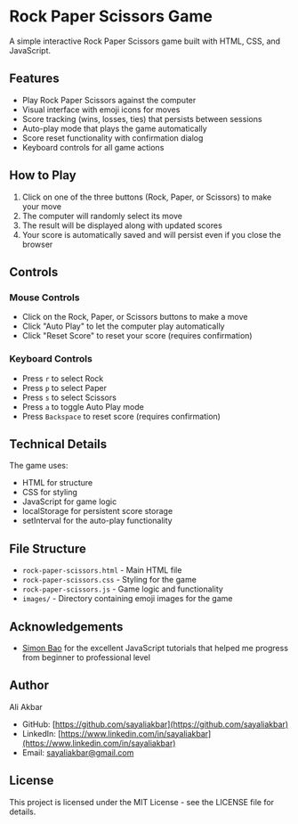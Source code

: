 # Rock Paper Scissors Game

A simple interactive Rock Paper Scissors game built with HTML, CSS, and JavaScript.

## Features

- Play Rock Paper Scissors against the computer
- Visual interface with emoji icons for moves
- Score tracking (wins, losses, ties) that persists between sessions
- Auto-play mode that plays the game automatically
- Score reset functionality with confirmation dialog
- Keyboard controls for all game actions

## How to Play

1. Click on one of the three buttons (Rock, Paper, or Scissors) to make your move
2. The computer will randomly select its move
3. The result will be displayed along with updated scores
4. Your score is automatically saved and will persist even if you close the browser

## Controls

### Mouse Controls

- Click on the Rock, Paper, or Scissors buttons to make a move
- Click "Auto Play" to let the computer play automatically
- Click "Reset Score" to reset your score (requires confirmation)

### Keyboard Controls

- Press `r` to select Rock
- Press `p` to select Paper
- Press `s` to select Scissors
- Press `a` to toggle Auto Play mode
- Press `Backspace` to reset score (requires confirmation)

## Technical Details

The game uses:

- HTML for structure
- CSS for styling
- JavaScript for game logic
- localStorage for persistent score storage
- setInterval for the auto-play functionality

## File Structure

- `rock-paper-scissors.html` - Main HTML file
- `rock-paper-scissors.css` - Styling for the game
- `rock-paper-scissors.js` - Game logic and functionality
- `images/` - Directory containing emoji images for the game

## Acknowledgements

- [Simon Bao](http://supersimple.dev/) for the excellent JavaScript tutorials that helped me progress from beginner to professional level

## Author

Ali Akbar

- GitHub: [https://github.com/sayaliakbar](https://github.com/sayaliakbar)
- LinkedIn: [https://www.linkedin.com/in/sayaliakbar](https://www.linkedin.com/in/sayaliakbar)
- Email: sayaliakbar@gmail.com

## License

This project is licensed under the MIT License - see the LICENSE file for details.
